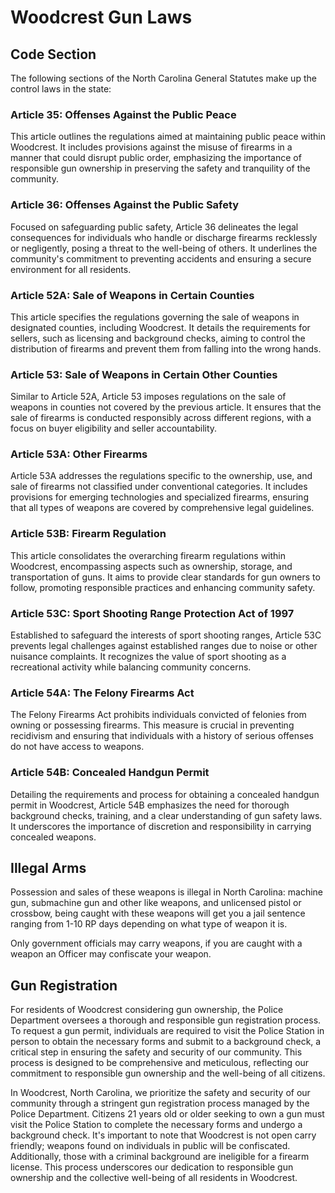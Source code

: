 # Woodcrest Gun Laws

## Code Section

The following sections of the North Carolina General Statutes make up the control laws in the state:

### Article 35: Offenses Against the Public Peace
This article outlines the regulations aimed at maintaining public peace within Woodcrest. It includes provisions against the misuse of firearms in a manner that could disrupt public order, emphasizing the importance of responsible gun ownership in preserving the safety and tranquility of the community.

### Article 36: Offenses Against the Public Safety
Focused on safeguarding public safety, Article 36 delineates the legal consequences for individuals who handle or discharge firearms recklessly or negligently, posing a threat to the well-being of others. It underlines the community's commitment to preventing accidents and ensuring a secure environment for all residents.

### Article 52A: Sale of Weapons in Certain Counties
This article specifies the regulations governing the sale of weapons in designated counties, including Woodcrest. It details the requirements for sellers, such as licensing and background checks, aiming to control the distribution of firearms and prevent them from falling into the wrong hands.

### Article 53: Sale of Weapons in Certain Other Counties
Similar to Article 52A, Article 53 imposes regulations on the sale of weapons in counties not covered by the previous article. It ensures that the sale of firearms is conducted responsibly across different regions, with a focus on buyer eligibility and seller accountability.

### Article 53A: Other Firearms
Article 53A addresses the regulations specific to the ownership, use, and sale of firearms not classified under conventional categories. It includes provisions for emerging technologies and specialized firearms, ensuring that all types of weapons are covered by comprehensive legal guidelines.

### Article 53B: Firearm Regulation
This article consolidates the overarching firearm regulations within Woodcrest, encompassing aspects such as ownership, storage, and transportation of guns. It aims to provide clear standards for gun owners to follow, promoting responsible practices and enhancing community safety.

### Article 53C: Sport Shooting Range Protection Act of 1997
Established to safeguard the interests of sport shooting ranges, Article 53C prevents legal challenges against established ranges due to noise or other nuisance complaints. It recognizes the value of sport shooting as a recreational activity while balancing community concerns.

### Article 54A: The Felony Firearms Act
The Felony Firearms Act prohibits individuals convicted of felonies from owning or possessing firearms. This measure is crucial in preventing recidivism and ensuring that individuals with a history of serious offenses do not have access to weapons.

### Article 54B: Concealed Handgun Permit
Detailing the requirements and process for obtaining a concealed handgun permit in Woodcrest, Article 54B emphasizes the need for thorough background checks, training, and a clear understanding of gun safety laws. It underscores the importance of discretion and responsibility in carrying concealed weapons.

## Illegal Arms

Possession and sales of these weapons is illegal in North Carolina: machine gun, submachine gun and other like weapons, and unlicensed pistol or crossbow, being caught with these weapons will get you a jail sentence ranging from 1-10 RP days depending on what type of weapon it is.

Only government officials may carry weapons, if you are caught with a weapon an Officer may confiscate your weapon.

## Gun Registration
For residents of Woodcrest considering gun ownership, the Police Department oversees a thorough and responsible gun registration process. To request a gun permit, individuals are required to visit the Police Station in person to obtain the necessary forms and submit to a background check, a critical step in ensuring the safety and security of our community. This process is designed to be comprehensive and meticulous, reflecting our commitment to responsible gun ownership and the well-being of all citizens.

In Woodcrest, North Carolina, we prioritize the safety and security of our community through a stringent gun registration process managed by the Police Department. Citizens 21 years old or older seeking to own a gun must visit the Police Station to complete the necessary forms and undergo a background check. It's important to note that Woodcrest is not open carry friendly; weapons found on individuals in public will be confiscated. Additionally, those with a criminal background are ineligible for a firearm license. This process underscores our dedication to responsible gun ownership and the collective well-being of all residents in Woodcrest.
